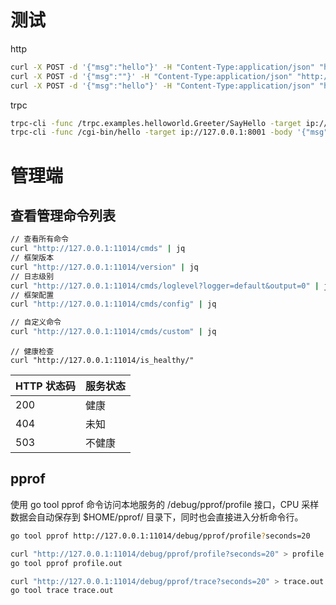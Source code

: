 # 测试

http

```sh
curl -X POST -d '{"msg":"hello"}' -H "Content-Type:application/json" "http://127.0.0.1:8002/trpc.examples.helloworld.GreeterHttp/SayHello" | jq
curl -X POST -d '{"msg":""}' -H "Content-Type:application/json" "http://127.0.0.1:8002/trpc.examples.helloworld.GreeterHttp/SayHello" | jq
curl -X POST -d '{"msg":"hello"}' -H "Content-Type:application/json" "http://127.0.0.1:8002/cgi-bin/hello" | jq
```

trpc
```sh
trpc-cli -func /trpc.examples.helloworld.Greeter/SayHello -target ip://127.0.0.1:8001 -body '{"msg":"hello"}'
trpc-cli -func /cgi-bin/hello -target ip://127.0.0.1:8001 -body '{"msg":"hello"}'
```

# 管理端

## 查看管理命令列表

```sh
// 查看所有命令
curl "http://127.0.0.1:11014/cmds" | jq
// 框架版本
curl "http://127.0.0.1:11014/version" | jq
// 日志级别
curl "http://127.0.0.1:11014/cmds/loglevel?logger=default&output=0" | jq
// 框架配置
curl "http://127.0.0.1:11014/cmds/config" | jq

// 自定义命令
curl "http://127.0.0.1:11014/cmds/custom" | jq
```

```
// 健康检查
curl "http://127.0.0.1:11014/is_healthy/"
```
| HTTP 状态码 | 服务状态 |
|-------------|----------|
| 200         | 健康     |
| 404         | 未知     |
| 503         | 不健康   |


## pprof

使用 go tool pprof 命令访问本地服务的 /debug/pprof/profile 接口，CPU 采样数据会自动保存到 $HOME/pprof/ 目录下，同时也会直接进入分析命令行。
```sh
go tool pprof http://127.0.0.1:11014/debug/pprof/profile?seconds=20
```

```sh
curl "http://127.0.0.1:11014/debug/pprof/profile?seconds=20" > profile.out
go tool pprof profile.out

curl "http://127.0.0.1:11014/debug/pprof/trace?seconds=20" > trace.out
go tool trace trace.out
```
